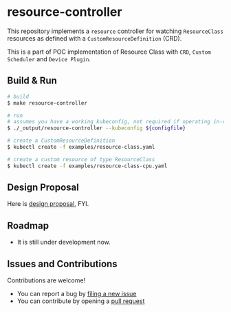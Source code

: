 # resource-controller

This repository implements a `resource` controller for watching `ResourceClass` resources as
defined with a `CustomResourceDefinition` (CRD).

This is a part of POC implementation of Resource Class with `CRD`, `Custom Scheduler` and `Device Plugin`.

## Build & Run

```sh
# build
$ make resource-controller

# run
# assumes you have a working kubeconfig, not required if operating in-cluster
$ ./_output/resource-controller --kubeconfig ${configfile}

# create a CustomResourceDefinition
$ kubectl create -f examples/resource-class.yaml

# create a custom resource of type ResourceClass
$ kubectl create -f examples/resource-class-cpu.yaml

```

## Design Proposal

Here is [design proposal](https://docs.google.com/document/d/1EyOUHah_4hx3QCY0FGyM8n-1FHhIIlG47ws6BgDPfUk/edit?usp=sharing), FYI.

## Roadmap

- It is still under development now.

## Issues and Contributions

Contributions are welcome!

* You can report a bug by [filing a new issue](https://github.com/caicloud/resource-controller/issues/new)
* You can contribute by opening a [pull request](https://help.github.com/articles/using-pull-requests/)

